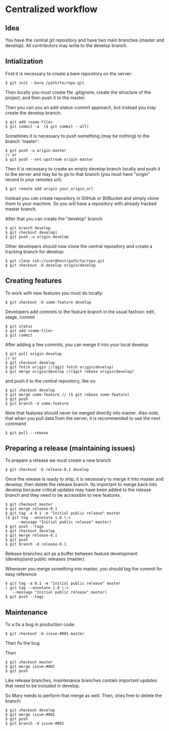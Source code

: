 Centralized workflow
====================
  
Idea
----

You have the central git repository and have two main branches 
(master and develop). All contributors may write 
to the develop branch.


Intialization
-------------

First it is necessary to create a bare repository on the server:
```
$ git init --bare /path/to/repo.git
```

Then locally you must create file .gitignore, 
create the structure of the project, 
and then push it to the master.

Then you can you an add-status-commit approach, 
but instead you may create the develop branch:
```
$ git add <some-file>
$ git commit -a  ($ git commit --all)
```

Sometimes it is necessary to push something (may be nothing)
to the branch 'master':
```
$ git push -u origin master 
// or
$ git push --set-upstream origin master
```

Then it is necessary to create an empty develop branch locally
and push it to the server and may be to go to that branch
(you must have "origin" record in your remotes url):
```
$ git remote add origin your_origin_url
```
 
Instead you can create repository in GitHub or BitBucket and simply
clone them to your machine.
So you will have a repository with already tracked master branch.

After that you can create the "develop" branch
```
$ git branch develop
$ git checkout develop)
$ git push -u origin develop
```

Other developers should now clone the central repository 
and create a tracking branch for develop:
```
$ git clone ssh://user@host/path/to/repo.git
$ git checkout -b develop origin/develop
```

 
Creating features
-----------------

To work with new features you must do locally:
```
$ git checkout -b some-feature develop
```
 
Developers add commits to the feature branch in the usual fashion:
edit, stage, commit
```
$ git status
$ git add <some-file>
$ git commit
```
 
After adding a few commits, you can merge it into your local develop
```
$ git pull origin develop
// or
$ git checkout develop
$ git fetch origin //($git fetch origin/develop)
$ git merge origin/develop //($git rebase origin/develop)
```

and push it to the central repository, like so:
```
$ git checkout develop
$ git merge some-feature // ($ git rebase some-feature)
$ git push
$ git branch -d some-feature
```

Note that features should never be merged directly into master.
Also note, that when you pull data from the server, 
it is recommended to use the next command
```
$ git pull --rebase
```


Preparing a release (maintaining issues)
----------------------------------------

To prepare a release we must create a new branch
```
$ git checkout -b release-0.1 develop
```
 
Once the release is ready to ship, it is necessary
to merge it into master and develop, then delete the release branch.
Its important to merge back into develop because critical updates
may have been added to the release branch 
and they need to be accessible to new features.
```
$ git checkout master
$ git merge release-0.1
$ git tag -a 0.1 -m "Initial public release" master
($ git tag --annotate 1.0 \->
     --message "Initial public release" master)
$ git push --tags
$ git checkout develop
$ git merge release-0.1
$ git push
$ git branch -d release-0.1
```

Release branches act as a buffer
between feature development (develop)and public releases (master). 

Whenever you merge something into master, you should tag the commit
for easy reference
```
$ git tag -a 0.1 -m "Initial public release" master
( git tag --annotate 1.0 \->
   --message "Initial public release" master)
$ git push --tags
```


Maintenance
-----------

To a fix a bug in production code:
```
$ git checkout -b issue-#001 master
```

Then fix the bug.

Then
```
$ git checkout master
$ git merge issue-#001
$ git push
```
 
Like release branches, maintenance branches contain important updates
that need to be included in develop.

So Mary needs to perform 
that merge as well. Then, shes free to delete the branch:
```
$ git checkout develop
$ git merge issue-#001
$ git push
$ git branch -d issue-#001
```